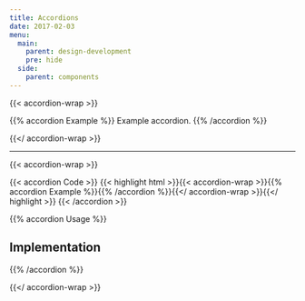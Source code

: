 ```yaml
---
title: Accordions
date: 2017-02-03
menu:
  main:
    parent: design-development
    pre: hide
  side:
    parent: components
---
```



{{< accordion-wrap >}}

{{% accordion Example %}}
Example accordion.
{{% /accordion %}}

{{</ accordion-wrap >}}

---

{{< accordion-wrap >}}

{{< accordion Code >}}
  {{< highlight html >}}{{< accordion-wrap >}}{{% accordion Example %}}{{% /accordion %}}{{</ accordion-wrap >}}{{</ highlight >}}
{{< /accordion >}}

{{% accordion Usage %}}
## Implementation

{{% /accordion %}}

{{</ accordion-wrap >}}
